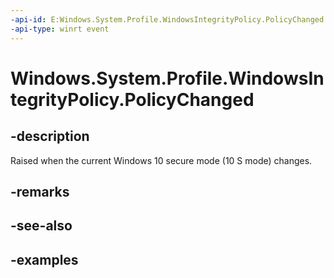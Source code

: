 ```yaml
---
-api-id: E:Windows.System.Profile.WindowsIntegrityPolicy.PolicyChanged
-api-type: winrt event
---
```


<!-- Event syntax.
static public event EventHandler PolicyChanged<object>
-->

# Windows.System.Profile.WindowsIntegrityPolicy.PolicyChanged

## -description
Raised when the current Windows 10 secure mode (10 S mode) changes.

## -remarks

## -see-also

## -examples

